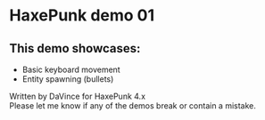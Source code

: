 HaxePunk demo 01
================

This demo showcases:
--------------------

* Basic keyboard movement
* Entity spawning (bullets)

Written by DaVince for HaxePunk 4.x  
Please let me know if any of the demos break or contain a mistake.
